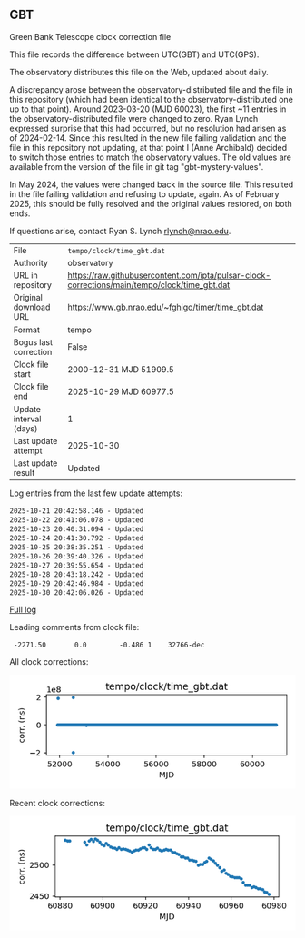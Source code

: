 
## GBT

Green Bank Telescope clock correction file

This file records the difference between UTC(GBT) and UTC(GPS).

The observatory distributes this file on the Web, updated about daily.

A discrepancy arose between the observatory-distributed file and the
file in this repository (which had been identical to the 
observatory-distributed one up to that point). Around 
2023-03-20 (MJD 60023), the first ~11 entries in the 
observatory-distributed file were changed to zero.
Ryan Lynch expressed surprise that this had occurred, but no
resolution had arisen as of 2024-02-14. Since this resulted in
the new file failing validation and the file in this repository
not updating, at that point I (Anne Archibald) decided to
switch those entries to match the observatory values. The old values
are available from the version of the file in git tag 
"gbt-mystery-values".

In May 2024, the values were changed back in the source file.
This resulted in the file failing validation and refusing to update,
again. As of February 2025, this should be fully resolved and the
original values restored, on both ends.

If questions arise, contact Ryan S. Lynch <rlynch@nrao.edu>.

|     |     |
|:--- |:--- |
| File | `tempo/clock/time_gbt.dat` |
| Authority | observatory |
| URL in repository | <https://raw.githubusercontent.com/ipta/pulsar-clock-corrections/main/tempo/clock/time_gbt.dat> |
| Original download URL | <https://www.gb.nrao.edu/~fghigo/timer/time_gbt.dat> |
| Format | tempo |
| Bogus last correction | False |
| Clock file start | 2000-12-31 MJD 51909.5 |
| Clock file end | 2025-10-29 MJD 60977.5 |
| Update interval (days) | 1 |
| Last update attempt | 2025-10-30 |
| Last update result | Updated |

Log entries from the last few update attempts:
```
2025-10-21 20:42:58.146 - Updated
2025-10-22 20:41:06.078 - Updated
2025-10-23 20:40:31.094 - Updated
2025-10-24 20:41:30.792 - Updated
2025-10-25 20:38:35.251 - Updated
2025-10-26 20:39:40.326 - Updated
2025-10-27 20:39:55.654 - Updated
2025-10-28 20:43:18.242 - Updated
2025-10-29 20:42:46.984 - Updated
2025-10-30 20:42:06.026 - Updated
```
[Full log](https://raw.githubusercontent.com/ipta/pulsar-clock-corrections/main/log/tempo/clock/time_gbt.dat.log)

Leading comments from clock file:

     -2271.50       0.0        -0.486 1    32766-dec



All clock corrections:

![plot of all clock corrections](time_gbt.dat.png "All corrections")

Recent clock corrections:

![plot of recent clock corrections](time_gbt.dat.short.png "Recent corrections")

